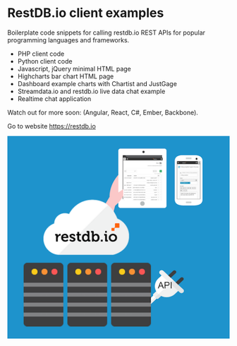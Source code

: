 # RestDB.io client examples
Boilerplate code snippets for calling restdb.io REST APIs for popular programming languages and frameworks.

- PHP client code
- Python client code
- Javascript, jQuery minimal HTML page
- Highcharts bar chart HTML page
- Dashboard example charts with Chartist and JustGage
- Streamdata.io and restdb.io live data chat example
- Realtime chat application

Watch out for more soon:  (Angular, React, C#,  Ember, Backbone). 

Go to website https://restdb.io

![RestDB Logo](/images/restdbio.png)

